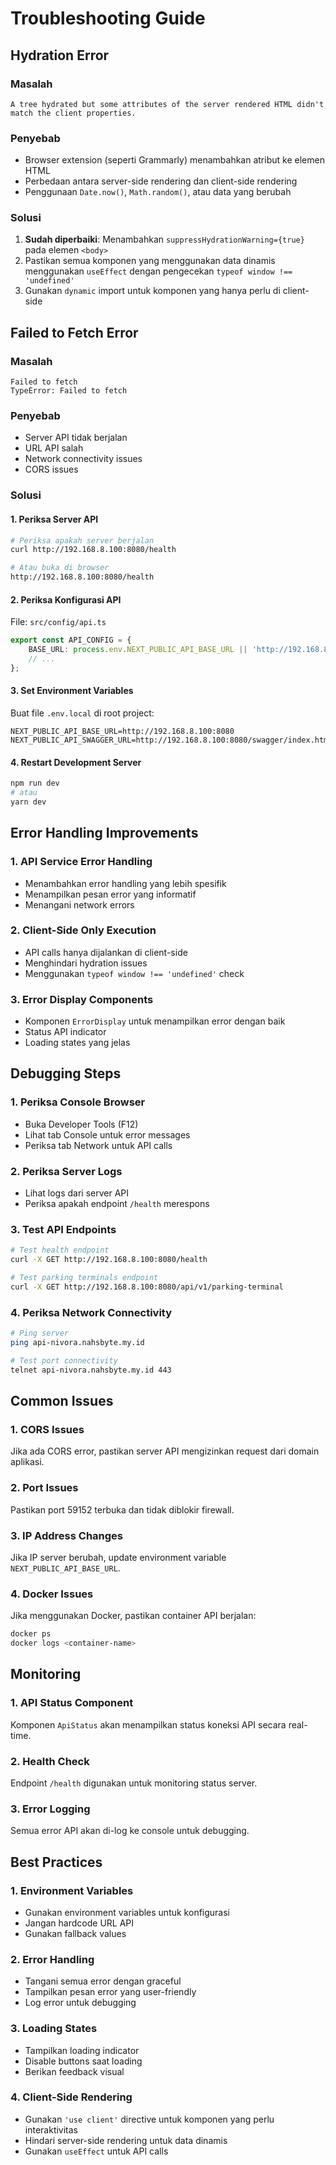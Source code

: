 # Troubleshooting Guide

## Hydration Error

### Masalah
```
A tree hydrated but some attributes of the server rendered HTML didn't match the client properties.
```

### Penyebab
- Browser extension (seperti Grammarly) menambahkan atribut ke elemen HTML
- Perbedaan antara server-side rendering dan client-side rendering
- Penggunaan `Date.now()`, `Math.random()`, atau data yang berubah

### Solusi
1. **Sudah diperbaiki**: Menambahkan `suppressHydrationWarning={true}` pada elemen `<body>`
2. Pastikan semua komponen yang menggunakan data dinamis menggunakan `useEffect` dengan pengecekan `typeof window !== 'undefined'`
3. Gunakan `dynamic` import untuk komponen yang hanya perlu di client-side

## Failed to Fetch Error

### Masalah
```
Failed to fetch
TypeError: Failed to fetch
```

### Penyebab
- Server API tidak berjalan
- URL API salah
- Network connectivity issues
- CORS issues

### Solusi

#### 1. Periksa Server API
```bash
# Periksa apakah server berjalan
curl http://192.168.8.100:8080/health

# Atau buka di browser
http://192.168.8.100:8080/health
```

#### 2. Periksa Konfigurasi API
File: `src/config/api.ts`
```typescript
export const API_CONFIG = {
    BASE_URL: process.env.NEXT_PUBLIC_API_BASE_URL || 'http://192.168.8.100:8080',
    // ...
};
```

#### 3. Set Environment Variables
Buat file `.env.local` di root project:
```env
NEXT_PUBLIC_API_BASE_URL=http://192.168.8.100:8080
NEXT_PUBLIC_API_SWAGGER_URL=http://192.168.8.100:8080/swagger/index.html#/
```

#### 4. Restart Development Server
```bash
npm run dev
# atau
yarn dev
```

## Error Handling Improvements

### 1. API Service Error Handling
- Menambahkan error handling yang lebih spesifik
- Menampilkan pesan error yang informatif
- Menangani network errors

### 2. Client-Side Only Execution
- API calls hanya dijalankan di client-side
- Menghindari hydration issues
- Menggunakan `typeof window !== 'undefined'` check

### 3. Error Display Components
- Komponen `ErrorDisplay` untuk menampilkan error dengan baik
- Status API indicator
- Loading states yang jelas

## Debugging Steps

### 1. Periksa Console Browser
- Buka Developer Tools (F12)
- Lihat tab Console untuk error messages
- Periksa tab Network untuk API calls

### 2. Periksa Server Logs
- Lihat logs dari server API
- Periksa apakah endpoint `/health` merespons

### 3. Test API Endpoints
```bash
# Test health endpoint
curl -X GET http://192.168.8.100:8080/health

# Test parking terminals endpoint
curl -X GET http://192.168.8.100:8080/api/v1/parking-terminal
```

### 4. Periksa Network Connectivity
```bash
# Ping server
ping api-nivora.nahsbyte.my.id

# Test port connectivity
telnet api-nivora.nahsbyte.my.id 443
```

## Common Issues

### 1. CORS Issues
Jika ada CORS error, pastikan server API mengizinkan request dari domain aplikasi.

### 2. Port Issues
Pastikan port 59152 terbuka dan tidak diblokir firewall.

### 3. IP Address Changes
Jika IP server berubah, update environment variable `NEXT_PUBLIC_API_BASE_URL`.

### 4. Docker Issues
Jika menggunakan Docker, pastikan container API berjalan:
```bash
docker ps
docker logs <container-name>
```

## Monitoring

### 1. API Status Component
Komponen `ApiStatus` akan menampilkan status koneksi API secara real-time.

### 2. Health Check
Endpoint `/health` digunakan untuk monitoring status server.

### 3. Error Logging
Semua error API akan di-log ke console untuk debugging.

## Best Practices

### 1. Environment Variables
- Gunakan environment variables untuk konfigurasi
- Jangan hardcode URL API
- Gunakan fallback values

### 2. Error Handling
- Tangani semua error dengan graceful
- Tampilkan pesan error yang user-friendly
- Log error untuk debugging

### 3. Loading States
- Tampilkan loading indicator
- Disable buttons saat loading
- Berikan feedback visual

### 4. Client-Side Rendering
- Gunakan `'use client'` directive untuk komponen yang perlu interaktivitas
- Hindari server-side rendering untuk data dinamis
- Gunakan `useEffect` untuk API calls 